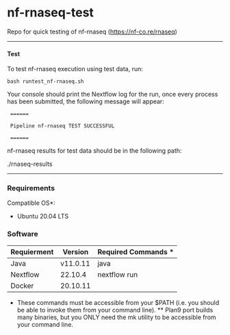 # nf-rnaseq-test
Repo for quick testing of nf-rnaseq (https://nf-co.re/rnaseq)


------------------------------------------------------------------------

#### Test

To test nf-rnaseq execution using test data, run:

    bash runtest_nf-rnaseq.sh

Your console should print the Nextflow log for the run, once every process has been submitted, the following message will appear:

     ======
     
     Pipeline nf-rnaseq TEST SUCCESSFUL
      
     ======

nf-rnaseq results for test data should be in the following path:

  ./rnaseq-results

------------------------------------------------------------------------

### Requirements

Compatible OS\*:

-   Ubuntu 20.04 LTS

### Software

| Requierment | Version  | Required Commands \* |
|-------------|----------|----------------------|
| Java        | v11.0.11 | java                 |
| Nextflow    | 22.10.4  | nextflow run         |
| Docker      | 20.10.11 |           |

-   These commands must be accessible from your \$PATH (i.e. you should be able to invoke them from your command line). \*\* Plan9 port builds many binaries, but you ONLY need the mk utility to be accessible from your command line.


